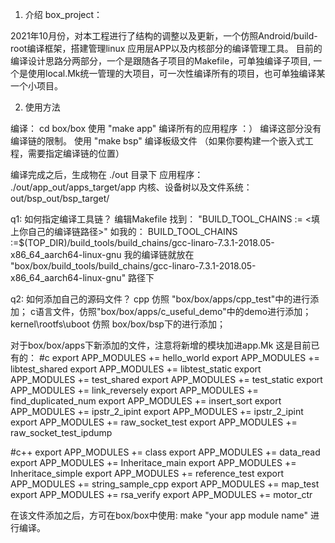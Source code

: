 1. 介绍
box_project：

 2021年10月份，对本工程进行了结构的调整以及更新，一个仿照Android/build-root编译框架，搭建管理linux 应用层APP以及内核部分的编译管理工具。
 目前的编译设计思路分两部分，一个是跟随各子项目的Makefile，可单独编译子项目, 一个是使用local.Mk统一管理的大项目，可一次性编译所有的项目，也可单独编译某一个小项目。




2. 使用方法

编译：
cd box/box
使用 "make app" 编译所有的应用程序 ：） 编译这部分没有编译链的限制。
使用 "make bsp" 编译板级文件 （如果你要构建一个嵌入式工程，需要指定编译链的位置）

编译完成之后，生成物在 ./out 目录下
应用程序： ./out/app_out/apps_target/app
内核、设备树以及文件系统： out/bsp_out/bsp_target/

q1: 如何指定编译工具链？
编辑Makefile 找到：
"BUILD_TOOL_CHAINS := <填上你自己的编译链路径>"
如我的：
BUILD_TOOL_CHAINS :=$(TOP_DIR)/build_tools/build_chains/gcc-linaro-7.3.1-2018.05-x86_64_aarch64-linux-gnu
我的编译链就放在 "box/box/build_tools/build_chains/gcc-linaro-7.3.1-2018.05-x86_64_aarch64-linux-gnu" 路径下

q2: 如何添加自己的源码文件？
cpp 仿照 "box/box/apps/cpp_test"中的进行添加；
c语言文件，仿照"box/box/apps/c_useful_demo"中的demo进行添加；
kernel\rootfs\uboot 仿照 box/box/bsp下的进行添加；

对于box/box/apps下新添加的文件，注意将新增的模块加进app.Mk
这是目前已有的：
#c
export APP_MODULES += hello_world
export APP_MODULES += libtest_shared
export APP_MODULES += libtest_static
export APP_MODULES += test_shared
export APP_MODULES += test_static
export APP_MODULES += link_reversely
export APP_MODULES += find_duplicated_num
export APP_MODULES += insert_sort
export APP_MODULES += ipstr_2_ipint
export APP_MODULES += ipstr_2_ipint
export APP_MODULES += raw_socket_test
export APP_MODULES += raw_socket_test_ipdump

#c++
export APP_MODULES += class
export APP_MODULES += data_read
export APP_MODULES += Inheritace_main
export APP_MODULES += Inheritace_simple
export APP_MODULES += reference_test
export APP_MODULES += string_sample_cpp
export APP_MODULES += map_test
export APP_MODULES += rsa_verify
export APP_MODULES += motor_ctr

在该文件添加之后，方可在box/box中使用: make "your app module name" 进行编译。
